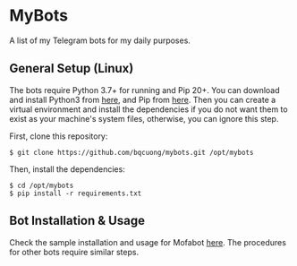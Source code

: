 # MyBots

A list of my Telegram bots for my daily purposes.

## General Setup (Linux)
The bots require Python 3.7+ for running and Pip 20+. You can download and install Python3 from [here](https://www.python.org/downloads/), and Pip from [here](https://pip.pypa.io/en/stable/installation/).
Then you can create a virtual environment and install the dependencies if you do not want them to exist as your machine's system files, 
otherwise, you can ignore this step.

First, clone this repository:
```
$ git clone https://github.com/bqcuong/mybots.git /opt/mybots
```

Then, install the dependencies:

```
$ cd /opt/mybots
$ pip install -r requirements.txt
```

## Bot Installation & Usage
Check the sample installation and usage for Mofabot [here](mofabot/README.md).
The procedures for other bots require similar steps.